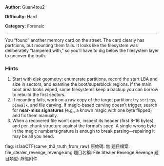 **Author:** Guan4tou2

**Difficulty:** Hard

**Category:** Forensic

---

You “found” another memory card on the street. The card clearly has partitions, but mounting them fails. It looks like the filesystem was deliberately “tampered with,” so you’ll have to dig below the filesystem layer to uncover the truth.

### Hints

1. Start with disk geometry: enumerate partitions, record the start LBA and size in sectors, and examine the boot/superblock regions. If the main boot area looks wiped, some filesystems keep a backup you can borrow to rebuild the first sectors.
2. If mounting fails, work on a raw copy of the target partition: try `strings`, `binwalk`, and file carving. If magic-based carving doesn’t trigger, search for **near-miss signatures** (e.g., a known magic with one byte flipped) and fix them manually.
3. When a recovered file won’t open, inspect its header (first 8–16 bytes) and per-chunk structure against the format’s spec. A single wrong byte in the magic number/signature is enough to break parsing—repairing it may be all you need.


flag: is1abCTF{carve_th3_truth_from_raw}
原始碼: 無
題目檔案: file_stealer_revenge_revenge.img
題目名稱: File Stealer Revenge Revenge
題目類型: 靜態附件
